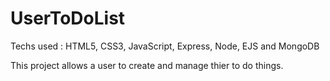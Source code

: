 # UserToDoList
Techs used :
  HTML5, CSS3, JavaScript, Express, Node, EJS and MongoDB

This project allows a user to create and manage thier to do things.
